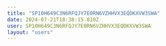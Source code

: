 ```yaml
---
title: "SP10H649C3N6RFQJY7E0RN6VZHHVX3EQDKXVW3SWA"
date: 2024-07-21T18:38:15.810Z
user: SP10H649C3N6RFQJY7E0RN6VZHHVX3EQDKXVW3SWA
layout: "users"
---
```

    